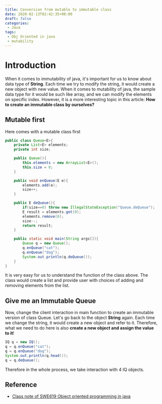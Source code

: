 ```yaml
---
title: Conversion from mutable to immutable class
date: 2020-02-13T02:42:35+08:00
draft: false
categories:
 - Java
tags:
 - Obj Oriented in java  
 - mutability
---
```


# Introduction
When it comes to immutability of java, it's important for us to know about data type of **String**. Each time we try to modify the string, it would create a new object with new value. When it comes to mutability of java, the sample data type for it would be such like array, and we can modify the elements on specific index. However, it is a more interesting topic in this article: **How to create an immutable class by ourselves?**<!--more-->

## Mutable first
Here comes with a mutable class first
```java
public class Queue<E>{
    private List<E> elements;
    private int size;

    public Queue(){
        this.elements = new ArrayList<E>();
        this.size = 0;
    }

    public void enQueue(E e){
        elements.add(e);
        size++;
    }

    public E deQueue(){
        if(size==0) throw new IllegalStateException("Queue.deQueue");
        E result = elements.get(0);
        elements.remove(0);
        size--;
        return result;
    }

    public static void main(String args[]){
        Queue q = new Queue();
        q.enQueue("cat");
        q.enQueue("dog");
        System.out.println(q.deQueue());
    }
}
```
It is very easy for us to understand the function of the class above. The class would create a list and provide user with choices of adding and removing elements from the list.

## Give me an Immutable Queue
Now, change the client interaction in main function to create an immutable version of class Queue. Let's go back to the object **String** again. Each time we change the string, it would create a new object and refer to it. Therefore, what we need to do here is also **create a new object and assign the value to it**!
```java
IQ q = new IQ();
q = q.enQueue("cat");
q = q.enQueue("dog");
System.out.println(q.head());
q = q.deQueue();
```
Therefore in the whole process, we take interaction with 4 IQ objects.

## Reference
* [Class note of SWE619 Object oriented programming in java](https://cs.gmu.edu/~pammann/619.html)